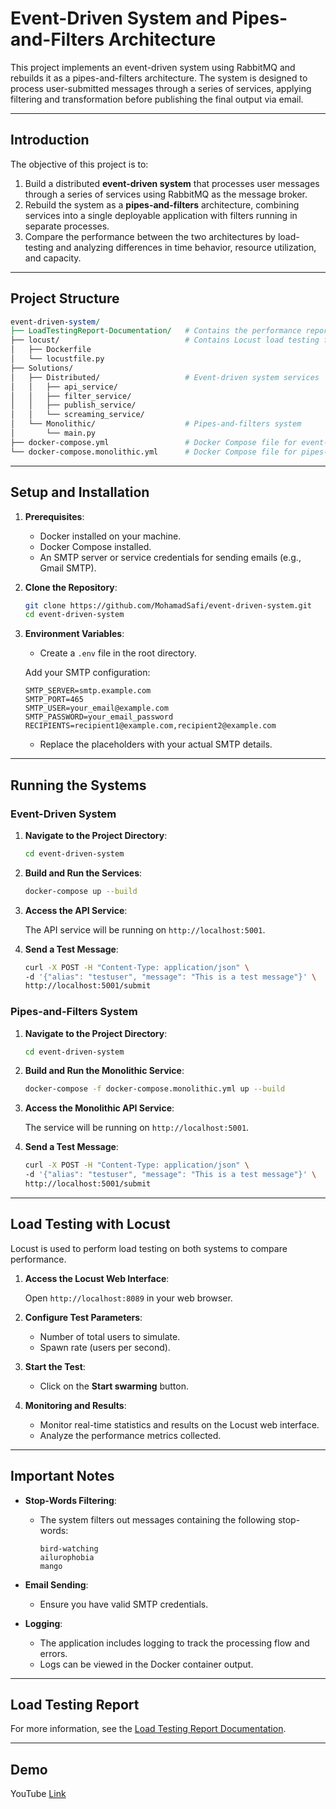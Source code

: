 # Event-Driven System and Pipes-and-Filters Architecture

This project implements an event-driven system using RabbitMQ and rebuilds it as a pipes-and-filters architecture. The system is designed to process user-submitted messages through a series of services, applying filtering and transformation before publishing the final output via email.

---

## Introduction

The objective of this project is to:

1. Build a distributed **event-driven system** that processes user messages through a series of services using RabbitMQ as the message broker.
2. Rebuild the system as a **pipes-and-filters** architecture, combining services into a single deployable application with filters running in separate processes.
3. Compare the performance between the two architectures by load-testing and analyzing differences in time behavior, resource utilization, and capacity.

---

## Project Structure

```perl
event-driven-system/
├── LoadTestingReport-Documentation/   # Contains the performance report
├── locust/                            # Contains Locust load testing files
│   ├── Dockerfile
│   └── locustfile.py
├── Solutions/
│   ├── Distributed/                   # Event-driven system services
│   │   ├── api_service/
│   │   ├── filter_service/
│   │   ├── publish_service/
│   │   └── screaming_service/
│   └── Monolithic/                    # Pipes-and-filters system
│       └── main.py
├── docker-compose.yml                 # Docker Compose file for event-driven system
└── docker-compose.monolithic.yml      # Docker Compose file for pipes-and-filters system
```

---

## Setup and Installation

1. **Prerequisites**:
    - Docker installed on your machine.
    - Docker Compose installed.
    - An SMTP server or service credentials for sending emails (e.g., Gmail SMTP).
2. **Clone the Repository**:
    
    ```bash
    git clone https://github.com/MohamadSafi/event-driven-system.git
    cd event-driven-system
    ```
    
3. **Environment Variables**:
    - Create a `.env` file in the root directory.
    
    Add your SMTP configuration:
    
    ```
    SMTP_SERVER=smtp.example.com
    SMTP_PORT=465
    SMTP_USER=your_email@example.com
    SMTP_PASSWORD=your_email_password
    RECIPIENTS=recipient1@example.com,recipient2@example.com
    ```
    
    - Replace the placeholders with your actual SMTP details.

---

## Running the Systems

### Event-Driven System

1. **Navigate to the Project Directory**:
    
    ```bash
    cd event-driven-system
    ```
    
2. **Build and Run the Services**:
    
    ```bash
    docker-compose up --build
    ```
    
3. **Access the API Service**:
    
    The API service will be running on `http://localhost:5001`.
    
4. **Send a Test Message**:
    
    ```bash
    curl -X POST -H "Content-Type: application/json" \
    -d '{"alias": "testuser", "message": "This is a test message"}' \
    http://localhost:5001/submit
    ```
    

### Pipes-and-Filters System

1. **Navigate to the Project Directory**:
    
    ```bash
    cd event-driven-system
    ```
    
2. **Build and Run the Monolithic Service**:
    
    ```bash
    docker-compose -f docker-compose.monolithic.yml up --build
    ```
    
3. **Access the Monolithic API Service**:
    
    The service will be running on `http://localhost:5001`.
    
4. **Send a Test Message**:
    
    ```bash
    curl -X POST -H "Content-Type: application/json" \
    -d '{"alias": "testuser", "message": "This is a test message"}' \
    http://localhost:5001/submit
    ```
    

---

## Load Testing with Locust

Locust is used to perform load testing on both systems to compare performance.

1. **Access the Locust Web Interface**:
    
    Open `http://localhost:8089` in your web browser.
    
2. **Configure Test Parameters**:
    - Number of total users to simulate.
    - Spawn rate (users per second).
3. **Start the Test**:
    - Click on the **Start swarming** button.
4. **Monitoring and Results**:
    - Monitor real-time statistics and results on the Locust web interface.
    - Analyze the performance metrics collected.

---

## Important Notes

- **Stop-Words Filtering**:
    - The system filters out messages containing the following stop-words:
        
        ```
        bird-watching
        ailurophobia
        mango
        ```
        
- **Email Sending**:
    - Ensure you have valid SMTP credentials.
- **Logging**:
    - The application includes logging to track the processing flow and errors.
    - Logs can be viewed in the Docker container output.

---

## Load Testing Report

For more information, see the [Load Testing Report Documentation](./LoadTestingReport-Documentation/README.md).

---

## Demo

YouTube [Link](https://youtu.be/ATnr0La9qo8)

